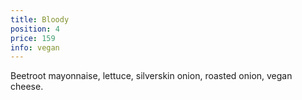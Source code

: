 ```yaml
---
title: Bloody
position: 4
price: 159
info: vegan
---
```


Beetroot mayonnaise, lettuce, silverskin onion, roasted onion, vegan cheese.
